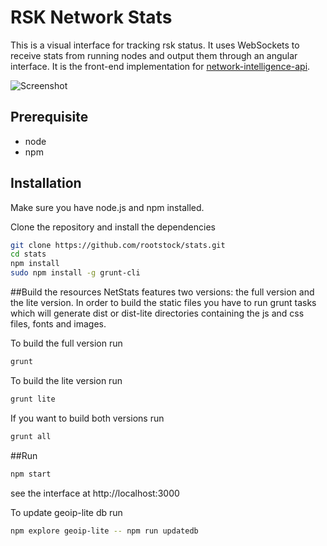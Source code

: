 RSK Network Stats
==================

This is a visual interface for tracking rsk status. It uses WebSockets to receive stats from running nodes and output them through an angular interface. It is the front-end implementation for [network-intelligence-api](https://github.com/cubedro/eth-net-intelligence-api).

![Screenshot](https://github.com/rootstock/stats/blob/master/src/images/screenshot.png?raw=true "Screenshot")

## Prerequisite
* node
* npm

## Installation
Make sure you have node.js and npm installed.

Clone the repository and install the dependencies

```bash
git clone https://github.com/rootstock/stats.git
cd stats
npm install
sudo npm install -g grunt-cli
```

##Build the resources
NetStats features two versions: the full version and the lite version. In order to build the static files you have to run grunt tasks which will generate dist or dist-lite directories containing the js and css files, fonts and images.


To build the full version run
```bash
grunt
```

To build the lite version run
```bash
grunt lite
```

If you want to build both versions run
```bash
grunt all
```

##Run

```bash
npm start
```

see the interface at http://localhost:3000


To update geoip-lite db run

``` bash
npm explore geoip-lite -- npm run updatedb
```
